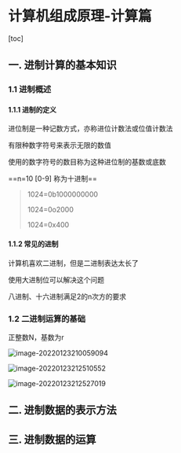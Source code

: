 # 计算机组成原理-计算篇

[toc]

## 一.  进制计算的基本知识

### 1.1 进制概述



#### 1.1.1  进制的定义

进位制是一种记数方式，亦称进位计数法或位值计数法

有限种数字符号来表示无限的数值

使用的数字符号的数目称为这种进位制的基数或底数

==n=10 [0-9] 称为十进制==




> 1024=0b1000000000
>
> 1024=0o2000
>
> 1024=0x400



#### 1.1.2  常见的进制

计算机喜欢二进制，但是二进制表达太长了

使用大进制位可以解决这个问题

八进制、十六进制满足2的n次方的要求




### 1.2  二进制运算的基础
正整数N，基数为r

![image-20220123210059094](https://typora-imagebed.oss-cn-beijing.aliyuncs.com/img/image-20220123210059094.png)

![image-20220123212510552](https://typora-imagebed.oss-cn-beijing.aliyuncs.com/img/image-20220123212510552.png)

![image-20220123212527019](https://typora-imagebed.oss-cn-beijing.aliyuncs.com/img/image-20220123212527019.png)




## 二.  进制数据的表示方法

## 三.  进制数据的运算

